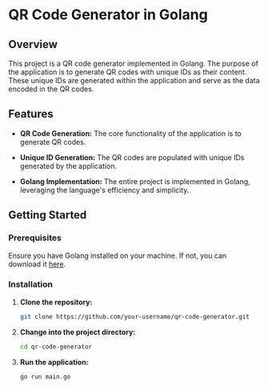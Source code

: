 # QR Code Generator in Golang

## Overview

This project is a QR code generator implemented in Golang. The purpose of the application is to generate QR codes with unique IDs as their content. These unique IDs are generated within the application and serve as the data encoded in the QR codes.

## Features

- **QR Code Generation:** The core functionality of the application is to generate QR codes.

- **Unique ID Generation:** The QR codes are populated with unique IDs generated by the application.

- **Golang Implementation:** The entire project is implemented in Golang, leveraging the language's efficiency and simplicity.

## Getting Started

### Prerequisites

Ensure you have Golang installed on your machine. If not, you can download it [here](https://golang.org/dl/).

### Installation

1. **Clone the repository:**

   ```bash
   git clone https://github.com/your-username/qr-code-generator.git

2. **Change into the project directory:**

   ```bash
   cd qr-code-generator

3. **Run the application:**

   ```bash
   go run main.go
